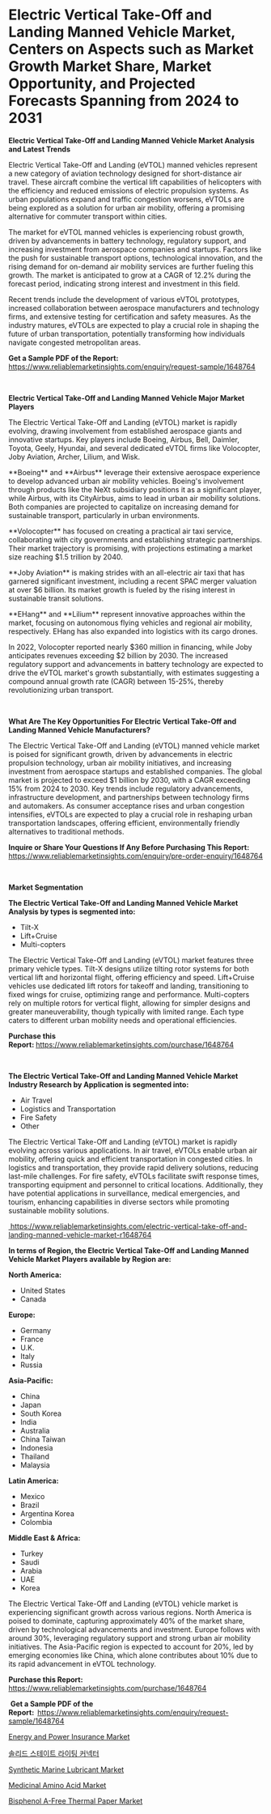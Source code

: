 <p><h1>Electric Vertical Take-Off and Landing Manned Vehicle Market, Centers on Aspects such as Market Growth Market Share, Market Opportunity, and Projected Forecasts Spanning from 2024 to 2031</h1></p><p><strong>Electric Vertical Take-Off and Landing Manned Vehicle Market Analysis and Latest Trends</strong></p>
<p><p>Electric Vertical Take-Off and Landing (eVTOL) manned vehicles represent a new category of aviation technology designed for short-distance air travel. These aircraft combine the vertical lift capabilities of helicopters with the efficiency and reduced emissions of electric propulsion systems. As urban populations expand and traffic congestion worsens, eVTOLs are being explored as a solution for urban air mobility, offering a promising alternative for commuter transport within cities.</p><p>The market for eVTOL manned vehicles is experiencing robust growth, driven by advancements in battery technology, regulatory support, and increasing investment from aerospace companies and startups. Factors like the push for sustainable transport options, technological innovation, and the rising demand for on-demand air mobility services are further fueling this growth. The market is anticipated to grow at a CAGR of 12.2% during the forecast period, indicating strong interest and investment in this field.</p><p>Recent trends include the development of various eVTOL prototypes, increased collaboration between aerospace manufacturers and technology firms, and extensive testing for certification and safety measures. As the industry matures, eVTOLs are expected to play a crucial role in shaping the future of urban transportation, potentially transforming how individuals navigate congested metropolitan areas.</p></p>
<p><strong>Get a Sample PDF of the Report:&nbsp;</strong> <a href="https://www.reliablemarketinsights.com/enquiry/request-sample/1648764?utm_campaign=1264&utm_medium=2&utm_source=Github&utm_content=ia&utm_term=15102024&utm_id=electric-vertical-take-off-and-landing-manned-vehicle">https://www.reliablemarketinsights.com/enquiry/request-sample/1648764</a></p>
<p>&nbsp;</p>
<p><strong>Electric Vertical Take-Off and Landing Manned Vehicle Major Market Players</strong></p>
<p><p>The Electric Vertical Take-Off and Landing (eVTOL) market is rapidly evolving, drawing involvement from established aerospace giants and innovative startups. Key players include Boeing, Airbus, Bell, Daimler, Toyota, Geely, Hyundai, and several dedicated eVTOL firms like Volocopter, Joby Aviation, Archer, Lilium, and Wisk.</p><p>**Boeing** and **Airbus** leverage their extensive aerospace experience to develop advanced urban air mobility vehicles. Boeing's involvement through products like the NeXt subsidiary positions it as a significant player, while Airbus, with its CityAirbus, aims to lead in urban air mobility solutions. Both companies are projected to capitalize on increasing demand for sustainable transport, particularly in urban environments.</p><p>**Volocopter** has focused on creating a practical air taxi service, collaborating with city governments and establishing strategic partnerships. Their market trajectory is promising, with projections estimating a market size reaching $1.5 trillion by 2040.</p><p>**Joby Aviation** is making strides with an all-electric air taxi that has garnered significant investment, including a recent SPAC merger valuation at over $6 billion. Its market growth is fueled by the rising interest in sustainable transit solutions.</p><p>**EHang** and **Lilium** represent innovative approaches within the market, focusing on autonomous flying vehicles and regional air mobility, respectively. EHang has also expanded into logistics with its cargo drones.</p><p>In 2022, Volocopter reported nearly $360 million in financing, while Joby anticipates revenues exceeding $2 billion by 2030. The increased regulatory support and advancements in battery technology are expected to drive the eVTOL market's growth substantially, with estimates suggesting a compound annual growth rate (CAGR) between 15-25%, thereby revolutionizing urban transport.</p></p>
<p>&nbsp;</p>
<p><strong>What Are The Key Opportunities For Electric Vertical Take-Off and Landing Manned Vehicle Manufacturers?</strong></p>
<p><p>The Electric Vertical Take-Off and Landing (eVTOL) manned vehicle market is poised for significant growth, driven by advancements in electric propulsion technology, urban air mobility initiatives, and increasing investment from aerospace startups and established companies. The global market is projected to exceed $1 billion by 2030, with a CAGR exceeding 15% from 2024 to 2030. Key trends include regulatory advancements, infrastructure development, and partnerships between technology firms and automakers. As consumer acceptance rises and urban congestion intensifies, eVTOLs are expected to play a crucial role in reshaping urban transportation landscapes, offering efficient, environmentally friendly alternatives to traditional methods.</p></p>
<p><strong>Inquire or Share Your Questions If Any Before Purchasing This Report:</strong> <a href="https://www.reliablemarketinsights.com/enquiry/pre-order-enquiry/1648764?utm_campaign=1264&utm_medium=2&utm_source=Github&utm_content=ia&utm_term=15102024&utm_id=electric-vertical-take-off-and-landing-manned-vehicle">https://www.reliablemarketinsights.com/enquiry/pre-order-enquiry/1648764</a></p>
<p>&nbsp;</p>
<p><strong>Market Segmentation</strong></p>
<p><strong>The Electric Vertical Take-Off and Landing Manned Vehicle Market Analysis by types is segmented into:</strong></p>
<p><ul><li>Tilt-X</li><li>Lift+Cruise</li><li>Multi-copters</li></ul></p>
<p><p>The Electric Vertical Take-Off and Landing (eVTOL) market features three primary vehicle types. Tilt-X designs utilize tilting rotor systems for both vertical lift and horizontal flight, offering efficiency and speed. Lift+Cruise vehicles use dedicated lift rotors for takeoff and landing, transitioning to fixed wings for cruise, optimizing range and performance. Multi-copters rely on multiple rotors for vertical flight, allowing for simpler designs and greater maneuverability, though typically with limited range. Each type caters to different urban mobility needs and operational efficiencies.</p></p>
<p><strong>Purchase this Report:&nbsp;</strong><a href="https://www.reliablemarketinsights.com/purchase/1648764?utm_campaign=1264&utm_medium=2&utm_source=Github&utm_content=ia&utm_term=15102024&utm_id=electric-vertical-take-off-and-landing-manned-vehicle">https://www.reliablemarketinsights.com/purchase/1648764</a></p>
<p>&nbsp;</p>
<p><strong>The Electric Vertical Take-Off and Landing Manned Vehicle Market Industry Research by Application is segmented into:</strong></p>
<p><ul><li>Air Travel</li><li>Logistics and Transportation</li><li>Fire Safety</li><li>Other</li></ul></p>
<p><p>The Electric Vertical Take-Off and Landing (eVTOL) market is rapidly evolving across various applications. In air travel, eVTOLs enable urban air mobility, offering quick and efficient transportation in congested cities. In logistics and transportation, they provide rapid delivery solutions, reducing last-mile challenges. For fire safety, eVTOLs facilitate swift response times, transporting equipment and personnel to critical locations. Additionally, they have potential applications in surveillance, medical emergencies, and tourism, enhancing capabilities in diverse sectors while promoting sustainable mobility solutions.</p></p>
<p><a href="https://www.reliablemarketinsights.com/electric-vertical-take-off-and-landing-manned-vehicle-market-r1648764?utm_campaign=1264&utm_medium=2&utm_source=Github&utm_content=ia&utm_term=15102024&utm_id=electric-vertical-take-off-and-landing-manned-vehicle">&nbsp;https://www.reliablemarketinsights.com/electric-vertical-take-off-and-landing-manned-vehicle-market-r1648764</a></p>
<p><strong>In terms of Region, the Electric Vertical Take-Off and Landing Manned Vehicle Market Players available by Region are:</strong></p>
<p>
    <p> <strong> North America: </strong>
        <ul>
            <li>United States</li>
            <li>Canada</li>
        </ul>
        </p> 
    <p> <strong> Europe: </strong>
        <ul>
            <li>Germany</li>
            <li>France</li>
            <li>U.K.</li>
            <li>Italy</li>
            <li>Russia</li>
        </ul>
        </p> 
    <p> <strong> Asia-Pacific: </strong>
        <ul>
            <li>China</li>
            <li>Japan</li>
            <li>South Korea</li>
            <li>India</li>
            <li>Australia</li>
            <li>China Taiwan</li>
            <li>Indonesia</li>
            <li>Thailand</li>
            <li>Malaysia</li>
        </ul>
        </p> 
    <p> <strong> Latin America: </strong>
        <ul>
            <li>Mexico</li>
            <li>Brazil</li>
            <li>Argentina Korea</li>
            <li>Colombia</li>
        </ul>
        </p> 
    <p> <strong> Middle East & Africa: </strong>
        <ul>
            <li>Turkey</li>
            <li>Saudi</li>
            <li>Arabia</li>
            <li>UAE</li>
            <li>Korea</li>
        </ul>
    </p>
    </p>
<p><p>The Electric Vertical Take-Off and Landing (eVTOL) vehicle market is experiencing significant growth across various regions. North America is poised to dominate, capturing approximately 40% of the market share, driven by technological advancements and investment. Europe follows with around 30%, leveraging regulatory support and strong urban air mobility initiatives. The Asia-Pacific region is expected to account for 20%, led by emerging economies like China, which alone contributes about 10% due to its rapid advancement in eVTOL technology.</p></p>
<p><strong>Purchase this Report: </strong><a href="https://www.reliablemarketinsights.com/purchase/1648764?utm_campaign=1264&utm_medium=2&utm_source=Github&utm_content=ia&utm_term=15102024&utm_id=electric-vertical-take-off-and-landing-manned-vehicle">https://www.reliablemarketinsights.com/purchase/1648764</a></p>
<p>&nbsp;<strong>Get a Sample PDF of the Report:&nbsp;&nbsp;</strong><a href="https://www.reliablemarketinsights.com/enquiry/request-sample/1648764?utm_campaign=1264&utm_medium=2&utm_source=Github&utm_content=ia&utm_term=15102024&utm_id=electric-vertical-take-off-and-landing-manned-vehicle">https://www.reliablemarketinsights.com/enquiry/request-sample/1648764</a></p>
<p><strong></strong></p>
<p><p><a href="https://www.linkedin.com/pulse/charting-future-comprehensive-analysis-global-energy-power-xadbf?utm_campaign=1264&utm_medium=2&utm_source=Github&utm_content=ia&utm_term=15102024&utm_id=electric-vertical-take-off-and-landing-manned-vehicle">Energy and Power Insurance Market</a></p><p><a href="https://github.com/sougarounis/Market-Research-Report-List-6/blob/main/640829818226.md?utm_campaign=1264&utm_medium=2&utm_source=Github&utm_content=ia&utm_term=15102024&utm_id=electric-vertical-take-off-and-landing-manned-vehicle">솔리드 스테이트 라이팅 커넥터</a></p><p><a href="https://www.linkedin.com/pulse/exploring-synthetic-marine-lubricant-market-dynamics-global-ahu5e?trk=public_post_embed_feed-article-content&utm_campaign=1264&utm_medium=2&utm_source=Github&utm_content=ia&utm_term=15102024&utm_id=electric-vertical-take-off-and-landing-manned-vehicle">Synthetic Marine Lubricant Market</a></p><p><a href="https://www.linkedin.com/pulse/medicinal-amino-acid-market-revolution-2024-2031-trends-shaping-7kwtc?trk=public_post_embed_feed-article-content&utm_campaign=1264&utm_medium=2&utm_source=Github&utm_content=ia&utm_term=15102024&utm_id=electric-vertical-take-off-and-landing-manned-vehicle">Medicinal Amino Acid Market</a></p><p><a href="https://www.linkedin.com/pulse/bisphenol-a-free-thermal-paper-market-analysis-report-z4k5c?trk=public_post_embed_feed-article-content&utm_campaign=1264&utm_medium=2&utm_source=Github&utm_content=ia&utm_term=15102024&utm_id=electric-vertical-take-off-and-landing-manned-vehicle">Bisphenol A-Free Thermal Paper Market</a></p></p>
